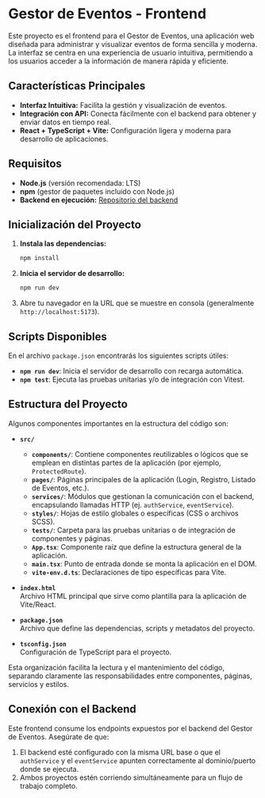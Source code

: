 # Gestor de Eventos - Frontend

Este proyecto es el frontend para el Gestor de Eventos, una aplicación web diseñada para administrar y visualizar eventos de forma sencilla y moderna. La interfaz se centra en una experiencia de usuario intuitiva, permitiendo a los usuarios acceder a la información de manera rápida y eficiente.

## Características Principales

- **Interfaz Intuitiva:** Facilita la gestión y visualización de eventos.
- **Integración con API:** Conecta fácilmente con el backend para obtener y enviar datos en tiempo real.
- **React + TypeScript + Vite:** Configuración ligera y moderna para desarrollo de aplicaciones.

## Requisitos

- **Node.js** (versión recomendada: LTS)
- **npm** (gestor de paquetes incluido con Node.js)
- **Backend en ejecución:** [Repositorio del backend](https://github.com/CristianAgudeloB/event-mngr-backend)

## Inicialización del Proyecto

1. **Instala las dependencias:**
   ```bash
   npm install
   ```
2. **Inicia el servidor de desarrollo:**
   ```bash
   npm run dev
   ```
3. Abre tu navegador en la URL que se muestre en consola (generalmente `http://localhost:5173`).

## Scripts Disponibles

En el archivo `package.json` encontrarás los siguientes scripts útiles:

- **`npm run dev`**: Inicia el servidor de desarrollo con recarga automática.
- **`npm test`**: Ejecuta las pruebas unitarias y/o de integración con Vitest.

## Estructura del Proyecto

Algunos componentes importantes en la estructura del código son:

- **`src/`**  
  - **`components/`**: Contiene componentes reutilizables o lógicos que se emplean en distintas partes de la aplicación (por ejemplo, `ProtectedRoute`).
  - **`pages/`**: Páginas principales de la aplicación (Login, Registro, Listado de Eventos, etc.).
  - **`services/`**: Módulos que gestionan la comunicación con el backend, encapsulando llamadas HTTP (ej. `authService`, `eventService`).
  - **`styles/`**: Hojas de estilo globales o específicas (CSS o archivos SCSS).
  - **`tests/`**: Carpeta para las pruebas unitarias o de integración de componentes y páginas.
  - **`App.tsx`**: Componente raíz que define la estructura general de la aplicación.
  - **`main.tsx`**: Punto de entrada donde se monta la aplicación en el DOM.
  - **`vite-env.d.ts`**: Declaraciones de tipo específicas para Vite.

- **`index.html`**  
  Archivo HTML principal que sirve como plantilla para la aplicación de Vite/React.

- **`package.json`**  
  Archivo que define las dependencias, scripts y metadatos del proyecto.

- **`tsconfig.json`**  
  Configuración de TypeScript para el proyecto.

Esta organización facilita la lectura y el mantenimiento del código, separando claramente las responsabilidades entre componentes, páginas, servicios y estilos.

## Conexión con el Backend

Este frontend consume los endpoints expuestos por el backend del Gestor de Eventos. Asegúrate de que:

1. El backend esté configurado con la misma URL base o que el `authService` y el `eventService` apunten correctamente al dominio/puerto donde se ejecuta.
2. Ambos proyectos estén corriendo simultáneamente para un flujo de trabajo completo.
